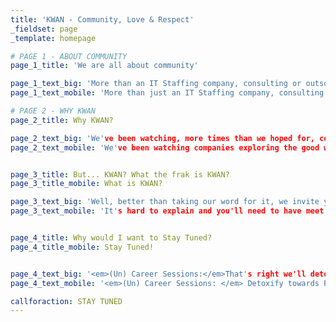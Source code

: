 ```yaml
---
title: 'KWAN - Community, Love & Respect'
_fieldset: page
_template: homepage

# PAGE 1 - ABOUT COMMUNITY
page_1_title: 'We are all about community'

page_1_text_big: 'More than an IT Staffing company, consulting or outsourcing... <em>KWAN is about sharing and helping</em> coders, designers, testers, analysts and DBA's, making sure everyone in the software business achieves their professional Zen. It can be working for us, our competition or across the globe.'
page_1_text_mobile: 'More than just an IT Staffing company, consulting or outsourcing... <em>KWAN is about sharing</em>, making sure everyone in the software business is in their professional Zen, working for us, our competition or across the globe.'

# PAGE 2 - WHY KWAN
page_2_title: Why KWAN?

page_2_text_big: 'We've been watching, more times than we hoped for, companies exploring and abusing the good will of our fellow software professionals, outsourcing them, not listening to them, <em>making false promises...</em> So we came up with this idea of changing the outsourcing business game by building a community centered on professional learning, growth and change.'
page_2_text_mobile: 'We've been watching companies exploring the good will of software professionals, <em>making false promises...</em> So we came up with this idea of changing the outsourcing business by building a community centered on professional learning, growth and change.'


page_3_title: But... KWAN? What the frak is KWAN?
page_3_title_mobile: What is KWAN?

page_3_text_big: 'Well, better than taking our word for it, we invite you to one of our meetups or (un)career sessions to really feel the KWAN. Ok... legally speaking we're a staffing company, and yes we may even have some projects to tell you about. But our ultimate goal is to develop IT Talents through <em>LOVE, RESPECT & COMMUNITY.</em> That's it... More than a company, a community!'
page_3_text_mobile: 'It's hard to explain and you'll need to have meet us to really feel the KWAN. Ok... legally speaking we are a staffing company, and yes we may even have some projects to tell you about. But our ultimate goal is to develop IT Talents through <em>LOVE, RESPECT & Community.</em>'


page_4_title: Why would I want to Stay Tuned?
page_4_title_mobile: Stay Tuned!


page_4_text_big: '<em>(Un) Career Sessions:</em>That's right we'll detoxify your mind from the need of a career and point towards Professional ZEN.<br><em>Tech Meet ups:</em>We have some <a class="innerLink" href="http://www.mergelisbon.com/" target="_blank">meetups</a> and workshops being planned. But there's more: Want to host your own? Need help with your community? We'll do our best to help you get it up and running.<br><em>Coming soon:</em>We're working on more stuff for you, but most is still in early alpha.'
page_4_text_mobile: '<em>(Un) Career Sessions: </em> Detoxify towards Professional ZEN<br><em>Tech Meet ups: </em> We'll support every event that matters<br><em>Coming soon: </em>We're working on more stuff still in early alpha.'

callforaction: STAY TUNED
---
```

